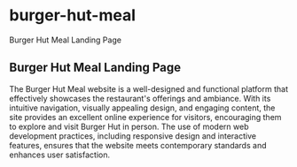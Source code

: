 # burger-hut-meal
Burger Hut Meal Landing Page

## Burger Hut Meal Landing Page
The Burger Hut Meal website is a well-designed and functional platform that effectively showcases the restaurant's offerings and ambiance. With its intuitive navigation, visually appealing design, and engaging content, the site provides an excellent online experience for visitors, encouraging them to explore and visit Burger Hut in person. The use of modern web development practices, including responsive design and interactive features, ensures that the website meets contemporary standards and enhances user satisfaction.
